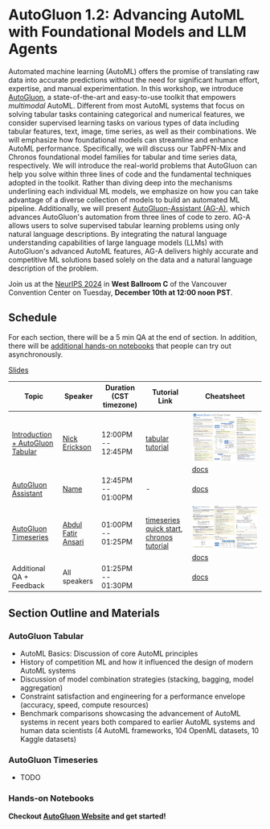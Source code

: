 # AutoGluon 1.2: Advancing AutoML with Foundational Models and LLM Agents 

Automated machine learning (AutoML) offers the promise of translating raw data into accurate predictions without the need for significant human effort, expertise, and manual experimentation.
In this workshop, we introduce [AutoGluon](https://github.com/autogluon/autogluon), a state-of-the-art and easy-to-use toolkit that empowers *multimodal* AutoML.
Different from most AutoML systems that focus on solving tabular tasks containing categorical and numerical features, we consider supervised learning tasks on various types of data including tabular features, text, image, time series, as well as their combinations.
We will emphasize how foundational models can streamline and enhance AutoML performance.
Specifically, we will discuss our TabPFN-Mix and Chronos foundational model families for tabular and time series data, respectively.
We will introduce the real-world problems that AutoGluon can help you solve within three lines of code and the fundamental techniques adopted in the toolkit. 
Rather than diving deep into the mechanisms underlining each individual ML models, we emphasize on how you can take advantage of a diverse collection of models to build an automated ML pipeline.
Additionally, we will present [AutoGluon-Assistant (AG-A)](https://github.com/autogluon/autogluon-assistant), which advances AutoGluon's automation from three lines of code to zero.
AG-A allows users to solve supervised tabular learning problems using only natural language descriptions.
By integrating the natural language understanding capabilities of large language models (LLMs) with AutoGluon's advanced AutoML features, AG-A delivers highly accurate and competitive ML solutions based solely on the data and a natural language description of the problem.

Join us at the [NeurIPS 2024](https://neurips.cc/) in **West Ballroom C** of the Vancouver Convention Center on Tuesday, **December 10th at 12:00 noon PST**.

## Schedule

For each section, there will be a 5 min QA at the end of section. In addition, there will be [additional hands-on notebooks](#hands-on-notebooks) that people can try out asynchronously.

[Slides](#)

| Topic                                                  | Speaker                                         | Duration (CST timezone) | Tutorial Link                                                                                                                                                                | Cheatsheet                                                                                                                                                                                                                                                                                                                                                              |
|--------------------------------------------------------|-------------------------------------------------|-------------------------|------------------------------------------------------------------------------------------------------------------------------------------------------------------------------|-------------------------------------------------------------------------------------------------------------------------------------------------------------------------------------------------------------------------------------------------------------------------------------------------------------------------------------------------------------------------|
| [Introduction + AutoGluon Tabular](#autogluon-tabular) | [Nick Erickson](https://github.com/Innixma)     | 12:00PM    -- 12:45PM     | [tabular tutorial](https://tinyurl.com/ag-tutorial)                                                                                                                          | [![tabular-cheatsheet](https://raw.githubusercontent.com/Innixma/autogluon-doc-utils/main/docs/cheatsheets/stable/autogluon-cheat-sheet.jpeg)](https://nbviewer.org/github/Innixma/autogluon-doc-utils/blob/main/docs/cheatsheets/stable/autogluon-cheat-sheet.pdf) [docs](https://auto.gluon.ai/stable/tutorials/tabular_prediction/index.html)                        |
| [AutoGluon Assistant](#autogluon-assitant)          | [Name](Github) | 12:45PM -- 01:00PM        | - | [docs](https://github.com/autogluon/autogluon-assistant) |
| [AutoGluon Timeseries](#autogluon-timeseries)             | [Abdul Fatir Ansari](https://github.com/abdulfatir)     | 01:00PM    -- 01:25PM     | [timeseries quick start](https://colab.research.google.com/github/autogluon/autogluon/blob/stable/docs/tutorials/timeseries/forecasting-quick-start.ipynb), [chronos tutorial](https://colab.research.google.com/github/autogluon/autogluon/blob/stable/docs/tutorials/timeseries/forecasting-chronos.ipynb)                      | [![timeseries-cheatsheet](https://raw.githubusercontent.com/Innixma/autogluon-doc-utils/main/docs/cheatsheets/stable/timeseries/autogluon-cheat-sheet-ts.jpeg)](https://raw.githubusercontent.com/Innixma/autogluon-doc-utils/main/docs/cheatsheets/stable/timeseries/autogluon-cheat-sheet-ts.pdf) [docs](https://auto.gluon.ai/stable/tutorials/timeseries/index.html) |                                                                                                    |
| Additional QA + Feedback                               | All speakers                                    | 01:25PM  -- 01:30PM       |                                                                                                                                                                              | [docs](https://auto.gluon.ai/cloud/stable/index.html)                                                                                                                                                                                                                                                                                                                                                                |



## Section Outline and Materials

### AutoGluon Tabular

- AutoML Basics: Discussion of core AutoML principles
- History of competition ML and how it influenced the design of modern AutoML systems
- Discussion of model combination strategies (stacking, bagging, model aggregation)
- Constraint satisfaction and engineering for a performance envelope (accuracy, speed, compute resources)
- Benchmark comparisons showcasing the advancement of AutoML systems in recent years both compared to earlier AutoML systems and human data scientists (4 AutoML frameworks, 104 OpenML datasets, 10 Kaggle datasets)


### AutoGluon Timeseries

- TODO

### Hands-on Notebooks


**Checkout [AutoGluon Website](https://auto.gluon.ai/) and get started!**
